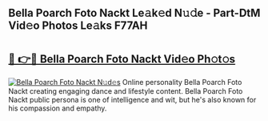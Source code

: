 ## Bella Poarch Foto Nackt Le𝚊k𝚎d N𝚞𝚍e - Part-DtM Vid𝚎o Photos Le𝚊ks F77AH

# <h2><a href="http://fb8p4wr.evod.top/?m=Bella+Poarch+Foto+Nackt">🔗 👉🔴 Bella Poarch Foto Nackt Vid𝚎o Ph𝚘t𝚘s</a></h2>

[![Bella Poarch Foto Nackt N𝚞d𝚎s](https://i.imgur.com/8V9OHl7.gif)](http://fb8p4wr.evod.top/?m=Bella+Poarch+Foto+Nackt)
Online personality Bella Poarch Foto Nackt creating engaging dance and lifestyle content. Bella Poarch Foto Nackt public persona is one of intelligence and wit, but he's also known for his compassion and empathy. 
